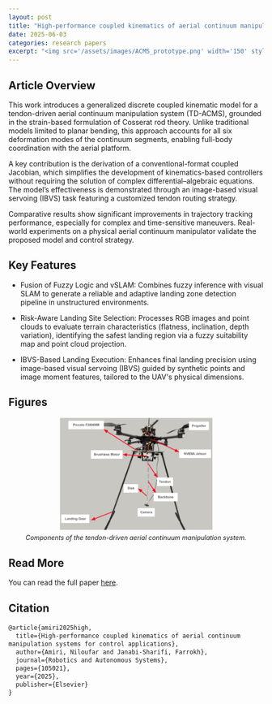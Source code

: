 ```yaml
---
layout: post
title: "High-performance coupled kinematics of aerial continuum manipulation systems for control applications"
date: 2025-06-03
categories: research papers
excerpt: "<img src='/assets/images/ACMS_prototype.png' width='150' style='border-radius: 0px;'>"
---
```


## Article Overview

This work introduces a generalized discrete coupled kinematic model for a tendon-driven aerial continuum manipulation system (TD-ACMS), grounded in the strain-based formulation of Cosserat rod theory. Unlike traditional models limited to planar bending, this approach accounts for all six deformation modes of the continuum segments, enabling full-body coordination with the aerial platform.

A key contribution is the derivation of a conventional-format coupled Jacobian, which simplifies the development of kinematics-based controllers without requiring the solution of complex differential–algebraic equations. The model’s effectiveness is demonstrated through an image-based visual servoing (IBVS) task featuring a customized tendon routing strategy.

Comparative results show significant improvements in trajectory tracking performance, especially for complex and time-sensitive maneuvers. Real-world experiments on a physical aerial continuum manipulator validate the proposed model and control strategy.

## Key Features
- Fusion of Fuzzy Logic and vSLAM: Combines fuzzy inference with visual SLAM to generate a reliable and adaptive landing zone detection pipeline in unstructured environments.

- Risk-Aware Landing Site Selection: Processes RGB images and point clouds to evaluate terrain characteristics (flatness, inclination, depth variation), identifying the safest landing region via a fuzzy suitability map and point cloud projection.

- IBVS-Based Landing Execution: Enhances final landing precision using image-based visual servoing (IBVS) guided by synthetic points and image moment features, tailored to the UAV's physical dimensions.
## Figures

<div style="text-align: center;">
  <img src="/assets/images/ACMS_prototype.png" alt="Components of the tendon-driven aerial continuum manipulation system." style="width:60%; border-radius: 0px;">
  <p style="font-style: italic; font-size: 0.9em; margin-top: 5px;">Components of the tendon-driven aerial continuum manipulation system.</p>
</div>


## Read More

You can read the full paper [here](https://doi.org/10.1016/j.robot.2025.105021).

## Citation

```text
@article{amiri2025high,
  title={High-performance coupled kinematics of aerial continuum manipulation systems for control applications},
  author={Amiri, Niloufar and Janabi-Sharifi, Farrokh},
  journal={Robotics and Autonomous Systems},
  pages={105021},
  year={2025},
  publisher={Elsevier}
}
```